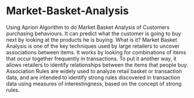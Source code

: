 # Market-Basket-Analysis
Using Apriori Algorithm to do Market Basket Analysis of Customers purchasing behaviours. It can predict what the customer is going to buy next by looking at the products he is buying.
What is it?
Market Basket Analysis is one of the key techniques used by large retailers to uncover associations between items. It works by looking for combinations of items that occur together frequently in transactions. To put it another way, it allows retailers to identify relationships between the items that people buy.
Association Rules are widely used to analyze retail basket or transaction data, and are intended to identify strong rules discovered in transaction data using measures of interestingness, based on the concept of strong rules.
